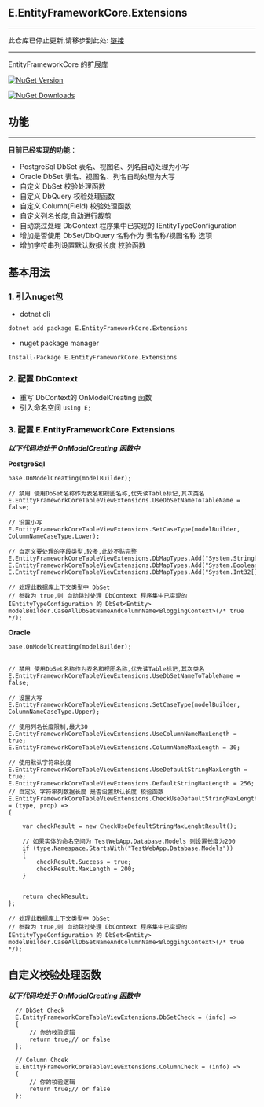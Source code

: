 ## E.EntityFrameworkCore.Extensions
---

此仓库已停止更新,请移步到此处: [链接](https://github.com/rivenfx/EntityFrameworkCore)

---
EntityFrameworkCore 的扩展库

[![NuGet Version](https://img.shields.io/nuget/v/E.EntityFrameworkCore.Extensions.svg?style=flat)](https://www.nuget.org/packages/E.EntityFrameworkCore.Extensions/)

[![NuGet Downloads](https://img.shields.io/nuget/dt/E.EntityFrameworkCore.Extensions.svg?style=flat)](https://www.nuget.org/packages/E.EntityFrameworkCore.Extensions/)

## 功能
---
**目前已经实现的功能**：
* PostgreSql DbSet 表名、视图名、列名自动处理为小写
* Oracle DbSet 表名、视图名、列名自动处理为大写
* 自定义 DbSet 校验处理函数
* 自定义 DbQuery 校验处理函数
* 自定义 Column(Field) 校验处理函数
* 自定义列名长度,自动进行裁剪
* 自动跳过处理 DbContext 程序集中已实现的 IEntityTypeConfiguration
* 增加是否使用 DbSet/DbQuery 名称作为 表名称/视图名称 选项
* 增加字符串列设置默认数据长度 校验函数


## 基本用法

### 1. 引入nuget包
* dotnet cli

`dotnet add package E.EntityFrameworkCore.Extensions`

* nuget package manager

`Install-Package E.EntityFrameworkCore.Extensions`

### 2. 配置 DbContext

* 重写 DbContext的 OnModelCreating 函数
* 引入命名空间 `using E;`


### 3. 配置 E.EntityFrameworkCore.Extensions
***以下代码均处于 OnModelCreating 函数中***

**PostgreSql**
```
base.OnModelCreating(modelBuilder);
  
// 禁用 使用DbSet名称作为表名和视图名称,优先读Table标记,其次类名
E.EntityFrameworkCoreTableViewExtensions.UseDbSetNameToTableName = false;

// 设置小写
E.EntityFrameworkCoreTableViewExtensions.SetCaseType(modelBuilder, ColumnNameCaseType.Lower);

// 自定义要处理的字段类型,较多,此处不贴完整
E.EntityFrameworkCoreTableViewExtensions.DbMapTypes.Add("System.String[]");
E.EntityFrameworkCoreTableViewExtensions.DbMapTypes.Add("System.Boolean[]");
E.EntityFrameworkCoreTableViewExtensions.DbMapTypes.Add("System.Int32[]");

// 处理此数据库上下文类型中 DbSet
// 参数为 true,则 自动跳过处理 DbContext 程序集中已实现的 IEntityTypeConfiguration 的 DbSet<Entity>
modelBuilder.CaseAllDbSetNameAndColumnName<BloggingContext>(/* true */);

```

**Oracle**
```
base.OnModelCreating(modelBuilder);


// 禁用 使用DbSet名称作为表名和视图名称,优先读Table标记,其次类名
E.EntityFrameworkCoreTableViewExtensions.UseDbSetNameToTableName = false;

// 设置大写
E.EntityFrameworkCoreTableViewExtensions.SetCaseType(modelBuilder, ColumnNameCaseType.Upper);

// 使用列名长度限制,最大30
E.EntityFrameworkCoreTableViewExtensions.UseColumnNameMaxLength = true;
E.EntityFrameworkCoreTableViewExtensions.ColumnNameMaxLength = 30;

// 使用默认字符串长度
E.EntityFrameworkCoreTableViewExtensions.UseDefaultStringMaxLength = true;
E.EntityFrameworkCoreTableViewExtensions.DefaultStringMaxLength = 256;
// 自定义 字符串列数据长度 是否设置默认长度 校验函数
E.EntityFrameworkCoreTableViewExtensions.CheckUseDefaultStringMaxLength = (type, prop) =>
{

    var checkResult = new CheckUseDefaultStringMaxLenghtResult();

    // 如果实体的命名空间为 TestWebApp.Database.Models 则设置长度为200
    if (type.Namespace.StartsWith("TestWebApp.Database.Models"))
    {
        checkResult.Success = true;
        checkResult.MaxLength = 200;
    }


    return checkResult;
};

// 处理此数据库上下文类型中 DbSet
// 参数为 true,则 自动跳过处理 DbContext 程序集中已实现的 IEntityTypeConfiguration 的 DbSet<Entity>
modelBuilder.CaseAllDbSetNameAndColumnName<BloggingContext>(/* true */);

```

## 自定义校验处理函数
***以下代码均处于 OnModelCreating 函数中***
```
  // DbSet Check
  E.EntityFrameworkCoreTableViewExtensions.DbSetCheck = (info) =>
  {
      // 你的校验逻辑
      return true;// or false
  };
  
  // Column Chcek
  E.EntityFrameworkCoreTableViewExtensions.ColumnCheck = (info) =>
  {
      // 你的校验逻辑
      return true;// or false
  };

```

